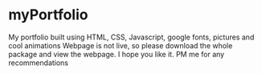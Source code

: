 # myPortfolio
My portfolio built using HTML, CSS, Javascript, google fonts, pictures and cool animations
Webpage is not live, so please download the whole package and view the webpage. I hope you like it. PM me for any recommendations
